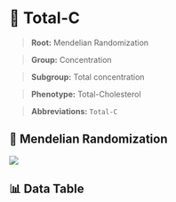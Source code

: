 # 🧪 Total-C

> **Root:** Mendelian Randomization

> **Group:** Concentration  

> **Subgroup:** Total concentration

> **Phenotype:** Total-Cholesterol  

> **Abbreviations:** `Total-C`

## 🧬 Mendelian Randomization  

<img src="/MR/Figures/Inverse/Total-C.png"/>


## 📊 Data Table


<CsvTableMRI src="/MR/Data/Inverse/Total-C.csv"/>
